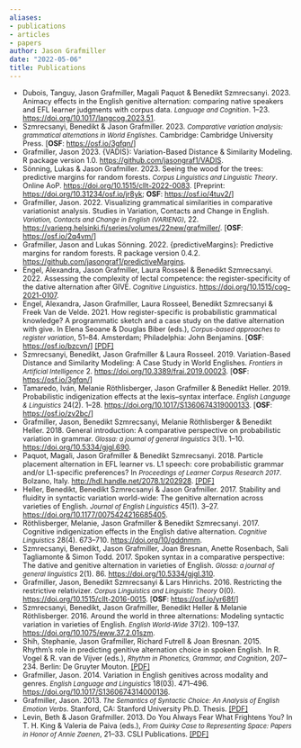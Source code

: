 ```yaml
---
aliases:
- publications
- articles
- papers
author: Jason Grafmiller
date: "2022-05-06"
title: Publications
---
```


<style>
li, em {
  font-size: 90%;
}

div.post__content a {
  font-size: 95%;
  font-weight: bold;
}
</style>

- Dubois, Tanguy, Jason Grafmiller, Magali Paquot & Benedikt Szmrecsanyi. 2023. Animacy effects in the English genitive alternation: comparing native speakers and EFL learner judgments with corpus data. *Language and Cognition*. 1–23. <https://doi.org/10.1017/langcog.2023.51>. 
- Szmrecsanyi, Benedikt & Jason Grafmiller. 2023. *Comparative variation analysis: grammatical alternations in World Englishes*. Cambridge: Cambridge University Press. [**OSF**: <https://osf.io/3gfqn/>]
- Grafmiller, Jason 2023. {VADIS}: Variation-Based Distance & Similarity Modeling. R
  package version 1.0. <https://github.com/jasongraf1/VADIS>.
- Sönning, Lukas & Jason Grafmiller. 2023. Seeing the wood for the trees: predictive margins for random forests. *Corpus Linguistics and Linguistic Theory*. Online AoP. <https://doi.org/10.1515/cllt-2022-0083>. [Preprint: <https://doi.org/10.31234/osf.io/jr8yk>; **OSF**: <https://osf.io/4tuv2/>]
- Grafmiller, Jason. 2022. Visualizing grammatical similarities in comparative variationist analysis. Studies in Variation, Contacts and Change in English. *Variation, Contacts and Change in English (VARIENG)*, 22. <https://varieng.helsinki.fi/series/volumes/22new/grafmiller/>. [**OSF**: <https://osf.io/2q4vm/>]
- Grafmiller, Jason and Lukas Sönning. 2022. {predictiveMargins}: Predictive margins for random forests. R package version 0.4.2. <https://github.com/jasongraf1/predictiveMargins>.
- Engel, Alexandra, Jason Grafmiller, Laura Rosseel & Benedikt Szmrecsanyi. 2022. Assessing the complexity of lectal competence: the register-specificity of the dative alternation after GIVE. *Cognitive Linguistics*. <https://doi.org/10.1515/cog-2021-0107>. 
- Engel, Alexandra, Jason Grafmiller, Laura Rosseel, Benedikt Szmrecsanyi & Freek Van de Velde. 2021. How register-specific is probabilistic grammatical knowledge? A programmatic sketch and a case study on the dative alternation with give. In Elena Seoane & Douglas Biber (eds.), *Corpus-based approaches to register variation*, 51–84. Amsterdam; Philadelphia: John Benjamins. [**OSF**: <https://osf.io/bzcvn/>] [[PDF]]()
- Szmrecsanyi, Benedikt, Jason Grafmiller & Laura Rosseel. 2019. Variation-Based Distance and Similarity Modeling: A Case Study in World Englishes. *Frontiers in Artificial Intelligence* 2. <https://doi.org/10.3389/frai.2019.00023>. [**OSF**: <https://osf.io/3gfqn/>]
- Tamaredo, Iván, Melanie Röthlisberger, Jason Grafmiller & Benedikt Heller. 2019. Probabilistic indigenization effects at the lexis–syntax interface. *English Language & Linguistics* 24(2). 1–28. <https://doi.org/10.1017/S1360674319000133>. [**OSF**: <https://osf.io/zv2bc/>]
- Grafmiller, Jason, Benedikt Szmrecsanyi, Melanie Röthlisberger & Benedikt Heller. 2018. General introduction: A comparative perspective on probabilistic variation in grammar. *Glossa: a journal of general linguistics* 3(1). 1–10. <https://doi.org/10.5334/gjgl.690>.
- Paquot, Magali, Jason Grafmiller & Benedikt Szmrecsanyi. 2018. Particle placement alternation in EFL learner vs. L1 speech: core probabilistic grammar and/or L1-specific preferences? In *Proceedings of Learner Corpus Research 2017*. Bolzano, Italy. <http://hdl.handle.net/2078.1/202928>. [[PDF]]()
- Heller, Benedikt, Benedikt Szmrecsanyi & Jason Grafmiller. 2017. Stability and fluidity in syntactic variation world-wide: The genitive alternation across varieties of English. *Journal of English Linguistics* 45(1). 3–27. <https://doi.org/10.1177/0075424216685405>.
- Röthlisberger, Melanie, Jason Grafmiller & Benedikt Szmrecsanyi. 2017. Cognitive indigenization effects in the English dative alternation. *Cognitive Linguistics* 28(4). 673–710. <https://doi.org/10/gddnmm>.
- Szmrecsanyi, Benedikt, Jason Grafmiller, Joan Bresnan, Anette Rosenbach, Sali Tagliamonte & Simon Todd. 2017. Spoken syntax in a comparative perspective: The dative and genitive alternation in varieties of English. *Glossa: a journal of general linguistics* 2(1). 86. https://doi.org/10.5334/gjgl.310.
- Grafmiller, Jason, Benedikt Szmrecsanyi & Lars Hinrichs. 2016. Restricting the restrictive relativizer. *Corpus Linguistics and Linguistic Theory* 0(0). https://doi.org/10.1515/cllt-2016-0015. [**OSF**: <https://osf.io/yr68f/>]
- Szmrecsanyi, Benedikt, Jason Grafmiller, Benedikt Heller & Melanie Röthlisberger. 2016. Around the world in three alternations: Modeling syntactic variation in varieties of English. *English World-Wide* 37(2). 109–137. <https://doi.org/10.1075/eww.37.2.01szm>.
- Shih, Stephanie, Jason Grafmiller, Richard Futrell & Joan Bresnan. 2015. Rhythm’s role in predicting genitive alternation choice in spoken English. In R. Vogel & R. van de Vijver (eds.), *Rhythm in Phonetics, Grammar, and Cognition*, 207–234. Berlin: De Gruyter Mouton. [[PDF]](/pdfs/Shih_et_al_2015.pdf)
- Grafmiller, Jason. 2014. Variation in English genitives across modality and genres. *English Language and Linguistics* 18(03). 471–496. <https://doi.org/10.1017/S1360674314000136>.
- Grafmiller, Jason. 2013. *The Semantics of Syntactic Choice: An Analysis of English Emotion Verbs*. Stanford, CA: Stanford University Ph.D. Thesis. [[PDF]](/pdfs/Grafmiller_thesis.pdf)
- Levin, Beth & Jason Grafmiller. 2013. Do You Always Fear What Frightens You? In T. H. King & Valeria de Paiva (eds.), *From Quirky Case to Representing Space: Papers in Honor of Annie Zaenen*, 21–33. CSLI Publications. [[PDF]](/pdfs/Levin_Grafmiller_2013.pdf)

